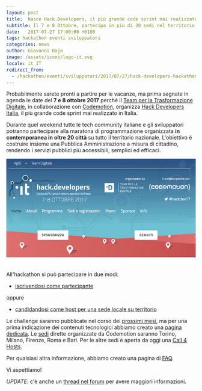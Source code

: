 ```yaml
---
layout: post
title:  Nasce Hack.Developers, il più grande code sprint mai realizzato in Italia
subtitle: Il 7 e 8 Ottobre, partecipa in più di 20 sedi nel territorio per costruire una PA a misura di cittadino
date:   2017-07-27 17:00:00 +0100
tags: hackathon eventi sviluppatori
categories: news
author: Giovanni Bajo
image: /assets/icons/logo-it.svg
locale: it_IT
redirect_from:
  - /hackathon/eventi/sviluppatori/2017/07/27/hack-developers-hackathon-per-pubblica-amministrazione.html
---
```


Probabilmente sarete pronti a partire per le vacanze, ma prima segnate in agenda le date del **7 e 8 ottobre 2017** perché il [Team per la Trasformazione Digitale](https://teamdigitale.governo.it/), in collaborazione con [Codemotion](https://codemotionworld.com/), organizza [Hack Developers Italia](https://hack.developers.italia.it), il più grande code sprint mai realizzato in Italia.

Durante quel weekend tutte le tech community italiane e gli sviluppatori potranno partecipare alla maratona di programmazione organizzata **in contemporanea in oltre 20 città** su tutto il territorio nazionale. L'obiettivo è costruire insieme una Pubblica Amministrazione a misura di cittadino, rendendo i servizi pubblici più accessibili, semplici ed efficaci.

![Developers](/assets/posts/hackdevelopers.png)
 
All'hackathon si può partecipare in due modi:
 
 * [iscrivendosi come partecipante](http://codemotion.us2.list-manage.com/subscribe?u=a31186bb93e8a168030b2c424&id=32376a094a)

oppure

 * [candidandosi come host per una sede locale su territorio](https://hack.developers.italia.it/call-4-hosts/)
 

Le challenge saranno pubblicate nel corso dei [prossimi mesi](https://hack.developers.italia.it/roadmap/), ma per una prima indicazione dei contenuti tecnologici abbiamo creato una [pagina dedicata](https://hack.developers.italia.it/challenge/). Le [sedi](https://hack.developers.italia.it/#text-7) dirette organizzate da Codemotion saranno Torino, Milano, Firenze, Roma e Bari. Per le altre sedi è aperta da oggi una [Call 4 Hosts](https://hack.developers.italia.it/call-4-hosts/).

Per qualsiasi altra informazione, abbiamo creato una pagina di [FAQ](https://hack.developers.italia.it/faq/).

Vi aspettiamo!

*UPDATE*: c'è anche un [thread nel forum](https://forum.italia.it/t/hack-developers-lhackathon-di-developers-italia/1135/4) per avere maggiori informazioni.
